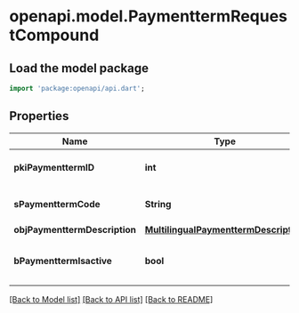 # openapi.model.PaymenttermRequestCompound

## Load the model package
```dart
import 'package:openapi/api.dart';
```

## Properties
Name | Type | Description | Notes
------------ | ------------- | ------------- | -------------
**pkiPaymenttermID** | **int** | The unique ID of the Paymentterm | [optional] 
**sPaymenttermCode** | **String** | The code of the Paymentterm | 
**objPaymenttermDescription** | [**MultilingualPaymenttermDescription**](MultilingualPaymenttermDescription.md) |  | 
**bPaymenttermIsactive** | **bool** | Whether the Paymentterm is active or not | 

[[Back to Model list]](../README.md#documentation-for-models) [[Back to API list]](../README.md#documentation-for-api-endpoints) [[Back to README]](../README.md)


